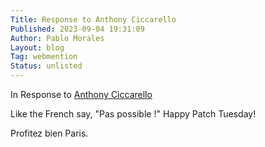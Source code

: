```yaml
---
Title: Response to Anthony Ciccarello
Published: 2023-09-04 19:31:09
Author: Pablo Morales
Layout: blog
Tag: webmention
Status: unlisted
---
```

In Response to <a class="u-reply-to" href="https://www.ciccarello.me/posts/2023/09/04/france-opera-update/">Anthony Ciccarello</a>

Like the French say, "Pas possible !" Happy Patch Tuesday!

Profitez bien Paris. 
